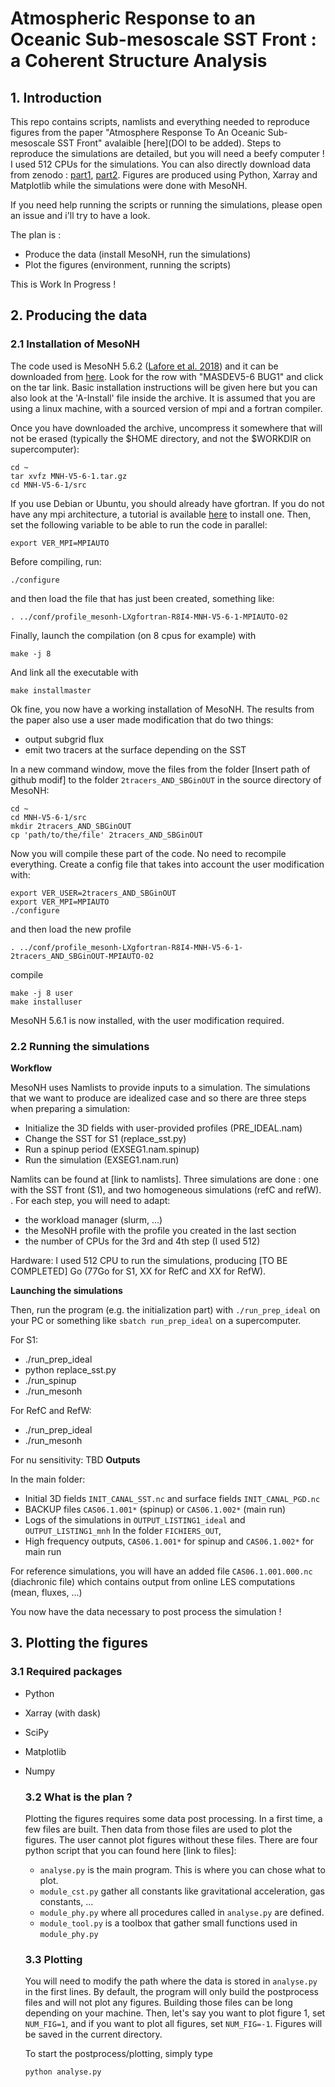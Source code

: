# Atmospheric Response to an Oceanic Sub-mesoscale SST Front : a Coherent Structure Analysis


## 1. Introduction 

  This repo contains scripts, namlists and everything needed to reproduce figures from the paper "Atmosphere Response To An Oceanic Sub-mesoscale SST Front" avalaible [here](DOI to be added).
  Steps to reproduce the simulations are detailed, but you will need a beefy computer ! I used 512 CPUs for the simulations. You can also directly download data from zenodo : [part1](link), [part2](link).
  Figures are produced using Python, Xarray and Matplotlib while the simulations were done with MesoNH.

  If you need help running the scripts or running the simulations, please open an issue and i'll try to have a look.

  The plan is :
  - Produce the data (install MesoNH, run the simulations)
  - Plot the figures (environment, running the scripts)
  
  This is Work In Progress !

## 2. Producing the data
  ### 2.1 Installation of MesoNH
  
  The code used is MesoNH 5.6.2 ([Lafore et al. 2018](https://doi.org/10.5194/gmd-11-1929-2018)) and it can be downloaded from [here](http://mesonh.aero.obs-mip.fr/mesonh56/Download). Look for the row with "MASDEV5-6 BUG1" and click on the tar link.
  Basic installation instructions will be given here but you can also look at the 'A-Install' file inside the archive. It is assumed that you are using a linux machine, with a sourced version of mpi and a fortran compiler.
  
  Once you have downloaded the archive, uncompress it somewhere that will not be erased (typically the $HOME directory, and not the $WORKDIR on supercomputer):
  
  ```
  cd ~
  tar xvfz MNH-V5-6-1.tar.gz
  cd MNH-V5-6-1/src
  ```
  
  If you use Debian or Ubuntu, you should already have gfortran. If you do not have any mpi architecture, a tutorial is available [here](http://mesonh.aero.obs-mip.fr/mesonh56/MesonhTEAMFAQ/PC_Linux) to install one.
  Then, set the following variable to be able to run the code in parallel:
  ```
  export VER_MPI=MPIAUTO
  ```
  Before compiling, run:
  ```
  ./configure
  ```
  and then load the file that has just been created, something like:
  ```
  . ../conf/profile_mesonh-LXgfortran-R8I4-MNH-V5-6-1-MPIAUTO-02
  ```
  Finally, launch the compilation (on 8 cpus for example) with
  ```
  make -j 8
  ```
  And link all the executable with
  ```
  make installmaster
  ```
  
  Ok fine, you now have a working installation of MesoNH. The results from the paper also use a user made modification that do two things:
  - output subgrid flux
  - emit two tracers at the surface depending on the SST
  
  In a new command window, move the files from the folder [Insert path of github modif] to the folder `2tracers_AND_SBGinOUT` in the source directory of MesoNH:
  ```
  cd ~
  cd MNH-V5-6-1/src
  mkdir 2tracers_AND_SBGinOUT
  cp 'path/to/the/file' 2tracers_AND_SBGinOUT
  ```
  
  Now you will compile these part of the code. No need to recompile everything. Create a config file that takes into account the user modification with:
  ```
  export VER_USER=2tracers_AND_SBGinOUT
  export VER_MPI=MPIAUTO
  ./configure
  ```
  and then load the new profile
  ```
  . ../conf/profile_mesonh-LXgfortran-R8I4-MNH-V5-6-1-2tracers_AND_SBGinOUT-MPIAUTO-02
  ```
  compile 
  ```
  make -j 8 user
  make installuser
  ```

  MesoNH 5.6.1 is now installed, with the user modification required.

  ### 2.2 Running the simulations
  
  **Workflow**
  
  MesoNH uses Namlists to provide inputs to a simulation. The simulations that we want to produce are idealized case and so there are three steps when preparing a simulation: 
  - Initialize the 3D fields with user-provided profiles (PRE_IDEAL.nam)
  - Change the SST for S1 (replace_sst.py)
  - Run a spinup period (EXSEG1.nam.spinup)
  - Run the simulation (EXSEG1.nam.run)
  
  Namlits can be found at [link to namlists]. Three simulations are done : one with the SST front (S1), and two homogeneous simulations (refC and refW).
  . For each step, you will need to adapt:  
  - the workload manager (slurm, ...)
  - the MesoNH profile with the profile you created in the last section
  - the number of CPUs for the 3rd and 4th step (I used 512)

Hardware: I used 512 CPU to run the simulations, producing [TO BE COMPLETED] Go (77Go for S1, XX for RefC and XX for RefW).

  **Launching the simulations**
  
  Then, run the program (e.g. the initialization part) with `./run_prep_ideal` on your PC or something like `sbatch run_prep_ideal` on a supercomputer.
  
  For S1:
  - ./run_prep_ideal
  - python replace_sst.py
  - ./run_spinup
  - ./run_mesonh

  For RefC and RefW:
  - ./run_prep_ideal
  - ./run_mesonh

  For nu sensitivity: TBD
  **Outputs**

  In the main folder:
  - Initial 3D fields `INIT_CANAL_SST.nc` and surface fields `INIT_CANAL_PGD.nc`
  - BACKUP files `CAS06.1.001*` (spinup) or `CAS06.1.002*` (main run)
  - Logs of the simulations in `OUTPUT_LISTING1_ideal` and `OUTPUT_LISTING1_mnh`
  In the folder `FICHIERS_OUT`,
  - High frequency outputs, `CAS06.1.001*` for spinup and `CAS06.1.002*` for main run

  For reference simulations, you will have an added file `CAS06.1.001.000.nc` (diachronic file) which contains output from online LES computations (mean, fluxes, ...)
  
  You now have the data necessary to post process the simulation !

## 3. Plotting the figures
  ### 3.1 Required packages

- Python
- Xarray (with dask)
- SciPy
- Matplotlib
- Numpy
  
  ### 3.2 What is the plan ?
  Plotting the figures requires some data post processing. In a first time, a few files are built. Then data from those files are used to plot the figures.
  The user cannot plot figures without these files. There are four python script that you can found here [link to files]:
  - `analyse.py` is the main program. This is where you can chose what to plot.
  - `module_cst.py` gather all constants like gravitational acceleration, gas constants, ...
  - `module_phy.py` where all procedures called in `analyse.py` are defined.
  - `module_tool.py` is a toolbox that gather small functions used in `module_phy.py`
  ### 3.3 Plotting
  You will need to modify the path where the data is stored in `analyse.py` in the first lines. By default, the program will only build the postprocess files and will not plot any figures.
  Building those files can be long depending on your machine. Then, let's say you want to plot figure 1, set `NUM_FIG=1`, and if you want to plot all figures, set `NUM_FIG=-1`.
  Figures will be saved in the current directory.

  To start the postprocess/plotting, simply type
  ```
  python analyse.py
  ```



